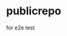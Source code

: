 # publicrepo
for e2e test
































































































































































































































































































































































































































































































































































































































































































































































































































































































































































































































































































































































































































